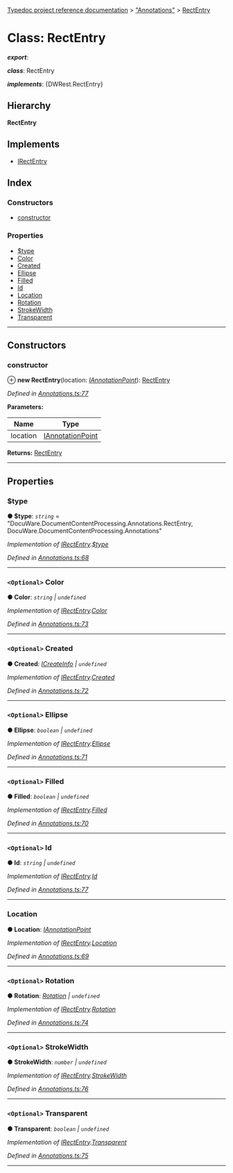 [Typedoc project reference documentation](../README.md) > ["Annotations"](../modules/_annotations_.md) > [RectEntry](../classes/_annotations_.rectentry.md)

# Class: RectEntry

*__export__*: 

*__class__*: RectEntry

*__implements__*: {DWRest.RectEntry}

## Hierarchy

**RectEntry**

## Implements

* [IRectEntry](../interfaces/_types_dw_rest_d_.dwrest.irectentry.md)

## Index

### Constructors

* [constructor](_annotations_.rectentry.md#constructor)

### Properties

* [$type](_annotations_.rectentry.md#_type)
* [Color](_annotations_.rectentry.md#color)
* [Created](_annotations_.rectentry.md#created)
* [Ellipse](_annotations_.rectentry.md#ellipse)
* [Filled](_annotations_.rectentry.md#filled)
* [Id](_annotations_.rectentry.md#id)
* [Location](_annotations_.rectentry.md#location)
* [Rotation](_annotations_.rectentry.md#rotation)
* [StrokeWidth](_annotations_.rectentry.md#strokewidth)
* [Transparent](_annotations_.rectentry.md#transparent)

---

## Constructors

<a id="constructor"></a>

###  constructor

⊕ **new RectEntry**(location: *[IAnnotationPoint](../interfaces/_types_dw_rest_d_.dwrest.iannotationpoint.md)*): [RectEntry](_annotations_.rectentry.md)

*Defined in [Annotations.ts:77](https://github.com/DocuWare/REST-Sample-TS/blob/22cf36b/src/Annotations.ts#L77)*

**Parameters:**

| Name | Type |
| ------ | ------ |
| location | [IAnnotationPoint](../interfaces/_types_dw_rest_d_.dwrest.iannotationpoint.md) |

**Returns:** [RectEntry](_annotations_.rectentry.md)

___

## Properties

<a id="_type"></a>

###  $type

**● $type**: *`string`* = "DocuWare.DocumentContentProcessing.Annotations.RectEntry, DocuWare.DocumentContentProcessing.Annotations"

*Implementation of [IRectEntry](../interfaces/_types_dw_rest_d_.dwrest.irectentry.md).[$type](../interfaces/_types_dw_rest_d_.dwrest.irectentry.md#_type)*

*Defined in [Annotations.ts:68](https://github.com/DocuWare/REST-Sample-TS/blob/22cf36b/src/Annotations.ts#L68)*

___
<a id="color"></a>

### `<Optional>` Color

**● Color**: *`string` \| `undefined`*

*Implementation of [IRectEntry](../interfaces/_types_dw_rest_d_.dwrest.irectentry.md).[Color](../interfaces/_types_dw_rest_d_.dwrest.irectentry.md#color)*

*Defined in [Annotations.ts:73](https://github.com/DocuWare/REST-Sample-TS/blob/22cf36b/src/Annotations.ts#L73)*

___
<a id="created"></a>

### `<Optional>` Created

**● Created**: *[ICreateInfo](../interfaces/_types_dw_rest_d_.dwrest.icreateinfo.md) \| `undefined`*

*Implementation of [IRectEntry](../interfaces/_types_dw_rest_d_.dwrest.irectentry.md).[Created](../interfaces/_types_dw_rest_d_.dwrest.irectentry.md#created)*

*Defined in [Annotations.ts:72](https://github.com/DocuWare/REST-Sample-TS/blob/22cf36b/src/Annotations.ts#L72)*

___
<a id="ellipse"></a>

### `<Optional>` Ellipse

**● Ellipse**: *`boolean` \| `undefined`*

*Implementation of [IRectEntry](../interfaces/_types_dw_rest_d_.dwrest.irectentry.md).[Ellipse](../interfaces/_types_dw_rest_d_.dwrest.irectentry.md#ellipse)*

*Defined in [Annotations.ts:71](https://github.com/DocuWare/REST-Sample-TS/blob/22cf36b/src/Annotations.ts#L71)*

___
<a id="filled"></a>

### `<Optional>` Filled

**● Filled**: *`boolean` \| `undefined`*

*Implementation of [IRectEntry](../interfaces/_types_dw_rest_d_.dwrest.irectentry.md).[Filled](../interfaces/_types_dw_rest_d_.dwrest.irectentry.md#filled)*

*Defined in [Annotations.ts:70](https://github.com/DocuWare/REST-Sample-TS/blob/22cf36b/src/Annotations.ts#L70)*

___
<a id="id"></a>

### `<Optional>` Id

**● Id**: *`string` \| `undefined`*

*Implementation of [IRectEntry](../interfaces/_types_dw_rest_d_.dwrest.irectentry.md).[Id](../interfaces/_types_dw_rest_d_.dwrest.irectentry.md#id)*

*Defined in [Annotations.ts:77](https://github.com/DocuWare/REST-Sample-TS/blob/22cf36b/src/Annotations.ts#L77)*

___
<a id="location"></a>

###  Location

**● Location**: *[IAnnotationPoint](../interfaces/_types_dw_rest_d_.dwrest.iannotationpoint.md)*

*Implementation of [IRectEntry](../interfaces/_types_dw_rest_d_.dwrest.irectentry.md).[Location](../interfaces/_types_dw_rest_d_.dwrest.irectentry.md#location)*

*Defined in [Annotations.ts:69](https://github.com/DocuWare/REST-Sample-TS/blob/22cf36b/src/Annotations.ts#L69)*

___
<a id="rotation"></a>

### `<Optional>` Rotation

**● Rotation**: *[Rotation](../enums/_types_dw_rest_d_.dwrest.rotation.md) \| `undefined`*

*Implementation of [IRectEntry](../interfaces/_types_dw_rest_d_.dwrest.irectentry.md).[Rotation](../interfaces/_types_dw_rest_d_.dwrest.irectentry.md#rotation)*

*Defined in [Annotations.ts:74](https://github.com/DocuWare/REST-Sample-TS/blob/22cf36b/src/Annotations.ts#L74)*

___
<a id="strokewidth"></a>

### `<Optional>` StrokeWidth

**● StrokeWidth**: *`number` \| `undefined`*

*Implementation of [IRectEntry](../interfaces/_types_dw_rest_d_.dwrest.irectentry.md).[StrokeWidth](../interfaces/_types_dw_rest_d_.dwrest.irectentry.md#strokewidth)*

*Defined in [Annotations.ts:76](https://github.com/DocuWare/REST-Sample-TS/blob/22cf36b/src/Annotations.ts#L76)*

___
<a id="transparent"></a>

### `<Optional>` Transparent

**● Transparent**: *`boolean` \| `undefined`*

*Implementation of [IRectEntry](../interfaces/_types_dw_rest_d_.dwrest.irectentry.md).[Transparent](../interfaces/_types_dw_rest_d_.dwrest.irectentry.md#transparent)*

*Defined in [Annotations.ts:75](https://github.com/DocuWare/REST-Sample-TS/blob/22cf36b/src/Annotations.ts#L75)*

___

